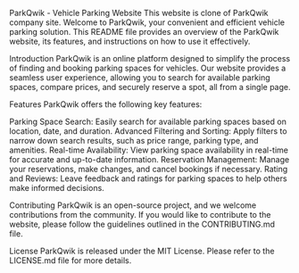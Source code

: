 ParkQwik - Vehicle Parking Website
This website is clone of ParkQwik company site.
Welcome to ParkQwik, your convenient and efficient vehicle parking solution. This README file provides an overview of the ParkQwik website, its features, and instructions on how to use it effectively.

Introduction
ParkQwik is an online platform designed to simplify the process of finding and booking parking spaces for vehicles. Our website provides a seamless user experience, allowing you to search for available parking spaces, compare prices, and securely reserve a spot, all from a single page.

Features
ParkQwik offers the following key features:

Parking Space Search: Easily search for available parking spaces based on location, date, and duration.
Advanced Filtering and Sorting: Apply filters to narrow down search results, such as price range, parking type, and amenities.
Real-time Availability: View parking space availability in real-time for accurate and up-to-date information.
Reservation Management: Manage your reservations, make changes, and cancel bookings if necessary.
Rating and Reviews: Leave feedback and ratings for parking spaces to help others make informed decisions.

Contributing
ParkQwik is an open-source project, and we welcome contributions from the community. If you would like to contribute to the website, please follow the guidelines outlined in the CONTRIBUTING.md file.

License
ParkQwik is released under the MIT License. Please refer to the LICENSE.md file for more details.
